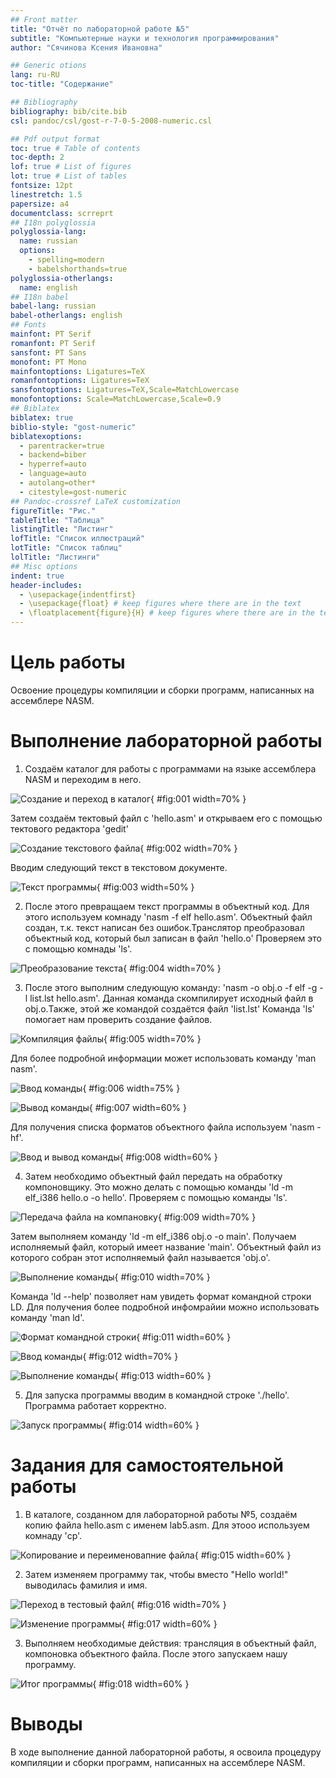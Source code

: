 ```yaml
---
## Front matter
title: "Отчёт по лабораторной работе №5"
subtitle: "Компьютерные науки и технология программирования"
author: "Сячинова Ксения Ивановна"

## Generic otions
lang: ru-RU
toc-title: "Содержание"

## Bibliography
bibliography: bib/cite.bib
csl: pandoc/csl/gost-r-7-0-5-2008-numeric.csl

## Pdf output format
toc: true # Table of contents
toc-depth: 2
lof: true # List of figures
lot: true # List of tables
fontsize: 12pt
linestretch: 1.5
papersize: a4
documentclass: scrreprt
## I18n polyglossia
polyglossia-lang:
  name: russian
  options:
	- spelling=modern
	- babelshorthands=true
polyglossia-otherlangs:
  name: english
## I18n babel
babel-lang: russian
babel-otherlangs: english
## Fonts
mainfont: PT Serif
romanfont: PT Serif
sansfont: PT Sans
monofont: PT Mono
mainfontoptions: Ligatures=TeX
romanfontoptions: Ligatures=TeX
sansfontoptions: Ligatures=TeX,Scale=MatchLowercase
monofontoptions: Scale=MatchLowercase,Scale=0.9
## Biblatex
biblatex: true
biblio-style: "gost-numeric"
biblatexoptions:
  - parentracker=true
  - backend=biber
  - hyperref=auto
  - language=auto
  - autolang=other*
  - citestyle=gost-numeric
## Pandoc-crossref LaTeX customization
figureTitle: "Рис."
tableTitle: "Таблица"
listingTitle: "Листинг"
lofTitle: "Список иллюстраций"
lotTitle: "Список таблиц"
lolTitle: "Листинги"
## Misc options
indent: true
header-includes:
  - \usepackage{indentfirst}
  - \usepackage{float} # keep figures where there are in the text
  - \floatplacement{figure}{H} # keep figures where there are in the text
---
```


# Цель работы

Освоение процедуры компиляции и сборки программ, написанных на ассемблере NASM.

# Выполнение лабораторной работы

1. Создаём каталог для работы с программами на языке ассемблера NASM и переходим в него.

![Создание и переход в каталог](image/1.png){ #fig:001 width=70% }

Затем создаём тектовый файл с 'hello.asm' и открываем его с помощью тектового редактора 'gedit' 

![Создание текстового файла](image/2.png){ #fig:002 width=70% }

Вводим следующий текст в текстовом документе. 

![Текст программы](image/3.png){ #fig:003 width=50% }

2. После этого превращаем текст программы в объектный код. Для этого используем комнаду 'nasm -f elf hello.asm'. Объектный файл создан, т.к. текст написан без ошибок.Транслятор преобразовал объектный код, который был записан в файл 'hello.o' Проверяем это с помощью комнады 'ls'.

![Преобразование текста](image/4.png){ #fig:004 width=70% }

3. После этого выполним следующую команду: 'nasm -o obj.o -f elf -g -l list.lst hello.asm'. Данная команда скомпилирует исходный файл в obj.o.Также, этой же командой создаётся файл 'list.lst' Команда 'ls' помогает нам проверить создание файлов.

![Компиляция файлы](image/5.png){ #fig:005 width=70% }

Для более подробной информации может использовать команду 'man nasm'. 

![Ввод команды](image/6.png){ #fig:006 width=75% }

![Вывод команды](image/7.png){ #fig:007 width=60% }

Для получения списка форматов объектного файла используем 'nasm -hf'. 

![Ввод и вывод команды](image/8.png){ #fig:008 width=60% }

4. Затем необходимо объектный файл передать на обработку компоновщику. Это можно делать с помощью команды 'ld -m elf_i386 hello.o -o hello'. Проверяем с помощью команды 'ls'.

![Передача файла на компановку](image/9.png){ #fig:009 width=70% }

Затем выполняем команду 'ld -m elf_i386 obj.o -o main'. Получаем исполняемый файл, который имеет название 'main'. Объектный файл из которого собран этот исполняемый файл называется 'obj.o'. 

![Выполнение команды](image/10.png){ #fig:010 width=70% }

Команда 'ld --help' позволяет нам увидеть формат командной строки LD. Для получения более подробной инфомрайии можно использовать команду 'man ld'. 

![Формат командной строки](image/11.png){ #fig:011 width=60% }

![Ввод команды](image/12.png){ #fig:012 width=70% }

![Выполнение команды](image/13.png){ #fig:013 width=60% }

5. Для запуска программы вводим в командной строке './hello'. Программа работает корректно.

![Запуск программы](image/14.png){ #fig:014 width=60% }

# Задания для самостоятельной работы

1. В каталоге, созданном для лабораторной работы №5, создаём копию файла hello.asm с именем lab5.asm. Для этооо используем комнаду 'cp'. 

![Копирование и переименовапние файла](image/15.png){ #fig:015 width=60% }

2. Затем изменяем программу так, чтобы вместо "Hello world!" выводилась фамилия и имя. 

![Переход в тестовый файл](image/16.png){ #fig:016 width=70% }

![Изменение программы](image/17.png){ #fig:017 width=60% }

3. Выполняем необходимые действия: трансляция в объектный файл, компоновка объектного файла. После этого запускаем нашу программу.

![Итог программы](image/18.png){ #fig:018 width=60% }


# Выводы

В ходе выполнение данной лабораторной работы, я освоила процедуру компиляции и сборки программ, написанных на ассемблере NASM.
